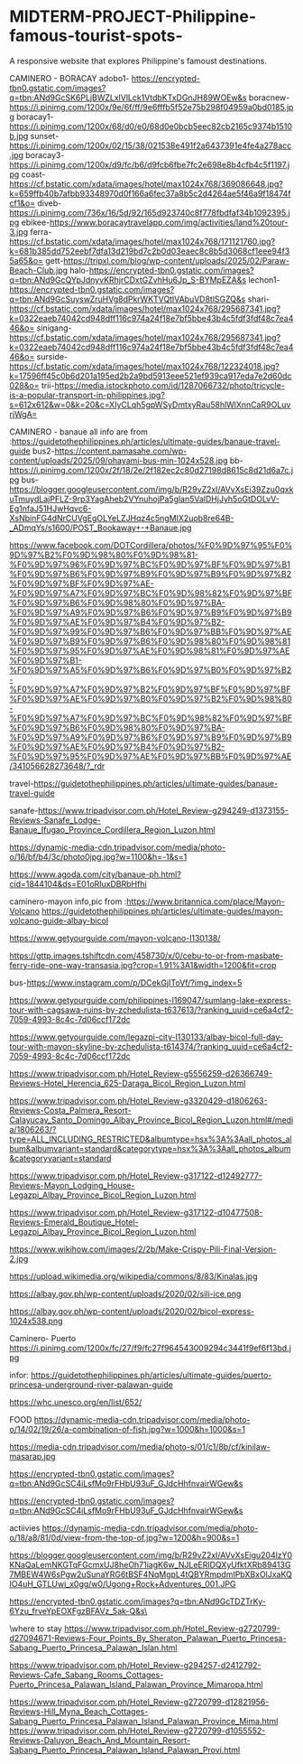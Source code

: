 # MIDTERM-PROJECT-Philippine-famous-tourist-spots-
A responsive website that explores Philippine's famoust destinations.


CAMINERO - BORACAY 
adobo1- https://encrypted-tbn0.gstatic.com/images?q=tbn:ANd9GcSK6PLjBWZLxlVlLck1VtdbKTxDGnJH89WOEw&s
boracnew-https://i.pinimg.com/1200x/9e/6f/ff/9e6fffb5f52e75b298f04959a0bd0185.jpg
boracay1-https://i.pinimg.com/1200x/68/d0/e0/68d0e0bcb5eec82cb2165c9374b1510b.jpg
sunset-https://i.pinimg.com/1200x/02/15/38/021538e491f2a6437391e4fe4a278acc.jpg
boracay3-https://i.pinimg.com/1200x/d9/fc/b6/d9fcb6fbe7fc2e698e8b4cfb4c5f1197.jpg
coast-https://cf.bstatic.com/xdata/images/hotel/max1024x768/369086648.jpg?k=659ffb40b7afbb93348970d0f166a6fec37a8b5c2d4264ae5f46a9f18474fcf1&o=
diveb-https://i.pinimg.com/736x/16/5d/92/165d923740c8f778fbdfaf34b1092395.jpg
ebikee-https://www.boracaytravelapp.com/img/activities/land%20tour-3.jpg
ferra-https://cf.bstatic.com/xdata/images/hotel/max1024x768/171121760.jpg?k=681b385dd752eebf7dfa13d219bd7c2b0d03eaec8c8b5d3068cf1eee94f35a65&o=
gett-https://tripxl.com/blog/wp-content/uploads/2025/02/Paraw-Beach-Club.jpg
halo-https://encrypted-tbn0.gstatic.com/images?q=tbn:ANd9GcQYpJdnyvKRhjrCDxtGZvhHu6Jp_S-BYMpEZA&s
lechon1-https://encrypted-tbn0.gstatic.com/images?q=tbn:ANd9GcSuyswZruHVg8dPkrWKTVQtlVAbuVD8tlSGZQ&s
shari-https://cf.bstatic.com/xdata/images/hotel/max1024x768/295687341.jpg?k=0322eaeb74042cd948dff116c974a24f18e7bf5bbe43b4c5fdf3fdf48c7ea446&o=
sinigang-https://cf.bstatic.com/xdata/images/hotel/max1024x768/295687341.jpg?k=0322eaeb74042cd948dff116c974a24f18e7bf5bbe43b4c5fdf3fdf48c7ea446&o=
surside-https://cf.bstatic.com/xdata/images/hotel/max1024x768/122324018.jpg?k=17596ff45c0b6d201a195ed2b2a9bd5913eee521ef939ca917eda7e2d60dc028&o=
trii-https://media.istockphoto.com/id/1287066732/photo/tricycle-is-a-popular-transport-in-philippines.jpg?s=612x612&w=0&k=20&c=XIyCLqh5gpWSyDmtxyRau58hlWlXnnCaR9OLuvrjWgA= 

CAMINERO - banaue
all info are from :https://guidetothephilippines.ph/articles/ultimate-guides/banaue-travel-guide
bus2-https://content.pamasahe.com/wp-content/uploads/2025/09/ohayami-bus-min-1024x528.jpg
bb-https://i.pinimg.com/1200x/2f/18/2e/2f182ec2c80d27198d8615c8d21d6a7c.jpg
bus-https://blogger.googleusercontent.com/img/b/R29vZ2xl/AVvXsEi39Zzu0qxkuTmuydLajPFLZ-9rp3YagAheb2VYnuhojPa5glan5ValDHjJyh5oGtDOLvV-Eg1nfaJ51HJwHqvc6-XsNbinFG4dNrCUVgEgOLYeLZJHqz4c5ngMIX2uob8re64B-_ADmqYs/s1600/POST_Bookaway+-+Banaue.jpg


https://www.facebook.com/DOTCordillera/photos/%F0%9D%97%95%F0%9D%97%B2%F0%9D%98%80%F0%9D%98%81-%F0%9D%97%96%F0%9D%97%BC%F0%9D%97%BF%F0%9D%97%B1%F0%9D%97%B6%F0%9D%97%B9%F0%9D%97%B9%F0%9D%97%B2%F0%9D%97%BF%F0%9D%97%AE-%F0%9D%97%A7%F0%9D%97%BC%F0%9D%98%82%F0%9D%97%BF%F0%9D%97%B6%F0%9D%98%80%F0%9D%97%BA-%F0%9D%97%A9%F0%9D%97%B6%F0%9D%97%B9%F0%9D%97%B9%F0%9D%97%AE%F0%9D%97%B4%F0%9D%97%B2-%F0%9D%97%99%F0%9D%97%B6%F0%9D%97%BB%F0%9D%97%AE%F0%9D%97%B9%F0%9D%97%B6%F0%9D%98%80%F0%9D%98%81%F0%9D%97%95%F0%9D%97%AE%F0%9D%98%81%F0%9D%97%AE%F0%9D%97%B1-%F0%9D%97%A5%F0%9D%97%B6%F0%9D%97%B0%F0%9D%97%B2-%F0%9D%97%A7%F0%9D%97%B2%F0%9D%97%BF%F0%9D%97%BF%F0%9D%97%AE%F0%9D%97%B0%F0%9D%97%B2%F0%9D%98%80-%F0%9D%97%A7%F0%9D%97%BC%F0%9D%98%82%F0%9D%97%BF%F0%9D%97%B6%F0%9D%98%80%F0%9D%97%BA-%F0%9D%97%A9%F0%9D%97%B6%F0%9D%97%B9%F0%9D%97%B9%F0%9D%97%AE%F0%9D%97%B4%F0%9D%97%B2-%F0%9D%97%95%F0%9D%97%AE%F0%9D%97%BB%F0%9D%97%AE/341056628273648/?_rdr

travel-https://guidetothephilippines.ph/articles/ultimate-guides/banaue-travel-guide

sanafe-https://www.tripadvisor.com.ph/Hotel_Review-g294249-d1373155-Reviews-Sanafe_Lodge-Banaue_Ifugao_Province_Cordillera_Region_Luzon.html

https://dynamic-media-cdn.tripadvisor.com/media/photo-o/16/bf/b4/3c/photo0jpg.jpg?w=1100&h=-1&s=1

https://www.agoda.com/city/banaue-ph.html?cid=1844104&ds=E01oRIuxDBRbHfhi

caminero-mayon
info,pic from :https://www.britannica.com/place/Mayon-Volcano
https://guidetothephilippines.ph/articles/ultimate-guides/mayon-volcano-guide-albay-bicol

https://www.getyourguide.com/mayon-volcano-l130138/

https://gttp.images.tshiftcdn.com/458730/x/0/cebu-to-or-from-masbate-ferry-ride-one-way-transasia.jpg?crop=1.91%3A1&width=1200&fit=crop

bus-https://www.instagram.com/p/DCekGjIToVf/?img_index=5

https://www.getyourguide.com/philippines-l169047/sumlang-lake-express-tour-with-cagsawa-ruins-by-zchedulista-t637613/?ranking_uuid=ce6a4cf2-7059-4993-8c4c-7d06ccf172dc

https://www.getyourguide.com/legazpi-city-l130133/albay-bicol-full-day-tour-with-mayon-skyline-by-zchedulista-t614374/?ranking_uuid=ce6a4cf2-7059-4993-8c4c-7d06ccf172dc


https://www.tripadvisor.com.ph/Hotel_Review-g5556259-d26366749-Reviews-Hotel_Herencia_625-Daraga_Bicol_Region_Luzon.html

https://www.tripadvisor.com.ph/Hotel_Review-g3320429-d1806263-Reviews-Costa_Palmera_Resort-Calayucay_Santo_Domingo_Albay_Province_Bicol_Region_Luzon.html#/media/1806263/?type=ALL_INCLUDING_RESTRICTED&albumtype=hsx%3A%3Aall_photos_album&albumvariant=standard&categorytype=hsx%3A%3Aall_photos_album&categoryvariant=standard   

https://www.tripadvisor.com.ph/Hotel_Review-g317122-d12492777-Reviews-Mayon_Lodging_House-Legazpi_Albay_Province_Bicol_Region_Luzon.html

https://www.tripadvisor.com.ph/Hotel_Review-g317122-d10477508-Reviews-Emerald_Boutique_Hotel-Legazpi_Albay_Province_Bicol_Region_Luzon.html

https://www.wikihow.com/images/2/2b/Make-Crispy-Pili-Final-Version-2.jpg

https://upload.wikimedia.org/wikipedia/commons/8/83/Kinalas.jpg

https://albay.gov.ph/wp-content/uploads/2020/02/sili-ice.png

https://albay.gov.ph/wp-content/uploads/2020/02/bicol-express-1024x538.png

Caminero- Puerto
https://i.pinimg.com/1200x/fc/27/f9/fc27f964543009294c3441f9ef6f13bd.jpg

infor: https://guidetothephilippines.ph/articles/ultimate-guides/puerto-princesa-underground-river-palawan-guide

https://whc.unesco.org/en/list/652/


FOOD
https://dynamic-media-cdn.tripadvisor.com/media/photo-o/14/02/19/26/a-combination-of-fish.jpg?w=1000&h=1000&s=1

https://media-cdn.tripadvisor.com/media/photo-s/01/c1/8b/cf/kinilaw-masarap.jpg

https://encrypted-tbn0.gstatic.com/images?q=tbn:ANd9GcSC4iLsfMo9rFHbU93uF_GJdcHhfnvairWGew&s

https://encrypted-tbn0.gstatic.com/images?q=tbn:ANd9GcSC4iLsfMo9rFHbU93uF_GJdcHhfnvairWGew&s


actiivies
https://dynamic-media-cdn.tripadvisor.com/media/photo-o/18/a8/81/0d/view-from-the-top-of.jpg?w=1200&h=900&s=1

https://blogger.googleusercontent.com/img/b/R29vZ2xl/AVvXsEigu204lzY0KNaQaLemNKGTqFGcmxUJ8heOh71iagK6w_NJLeERIDQXyUfktXRb89413G7MBEW4W6sPgw2uSunaYRG6tBSF4NqMgpL4tQBYRmpdmIPbXBxOlJxaKQIO4uH_GTLUwi_x0gg/w0/Ugong+Rock+Adventures_001.JPG

https://encrypted-tbn0.gstatic.com/images?q=tbn:ANd9GcTDZTrKy-6Yzu_frveYpEOXFgzBFAVz_5ak-Q&s\

\where to stay
https://www.tripadvisor.com.ph/Hotel_Review-g2720799-d27094671-Reviews-Four_Points_By_Sheraton_Palawan_Puerto_Princesa-Sabang_Puerto_Princesa_Palawan_Islan.html

https://www.tripadvisor.com.ph/Hotel_Review-g294257-d2412792-Reviews-Cafe_Sabang_Rooms_Cottages-Puerto_Princesa_Palawan_Island_Palawan_Province_Mimaropa.html

https://www.tripadvisor.com.ph/Hotel_Review-g2720799-d12821956-Reviews-Hill_Myna_Beach_Cottages-Sabang_Puerto_Princesa_Palawan_Island_Palawan_Province_Mima.html
https://www.tripadvisor.com.ph/Hotel_Review-g2720799-d1055552-Reviews-Daluyon_Beach_And_Mountain_Resort-Sabang_Puerto_Princesa_Palawan_Island_Palawan_Provi.html